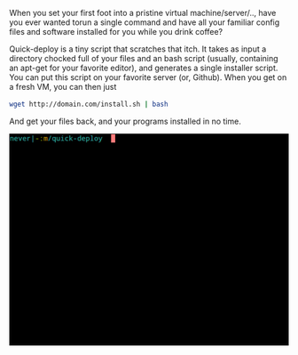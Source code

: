 When you set your first foot into a pristine virtual machine/server/.., have
you ever wanted torun a single command and have all your familiar config files
and software installed for you while you drink coffee?

Quick-deploy is a tiny script that scratches that itch.
It takes as input a directory chocked full of your files and an bash script
(usually, containing an apt-get for your favorite editor), and generates a single
installer script. You can put this script on your favorite server (or, Github).
When you get on a fresh VM, you can then just

```bash
wget http://domain.com/install.sh | bash
```
And get your files back, and your programs installed in no time.

![quick-deploy](showcase.gif)

